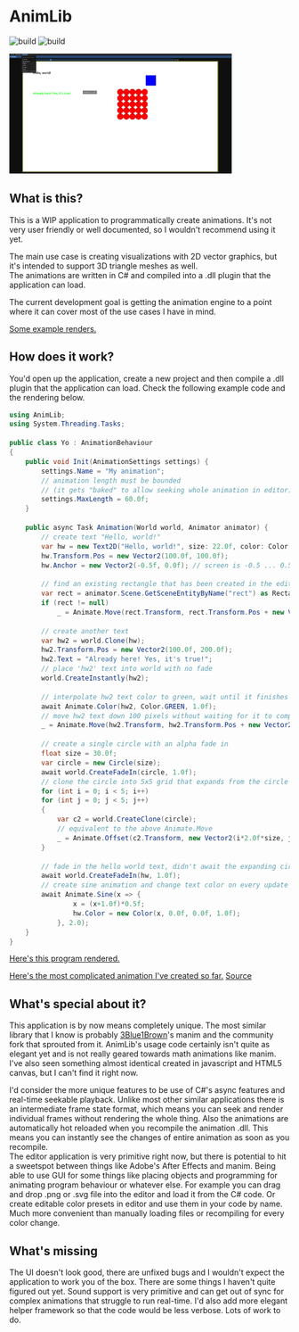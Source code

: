 # AnimLib

![build](https://github.com/metalisai/AnimLib/actions/workflows/dotnet.yml/badge.svg)
![build](https://github.com/metalisai/AnimLib/actions/workflows/dotnet-win.yml/badge.svg)

<a href="url"><img src="/img/AnimLib.png" width="400" ></a> <br/>
  

## What is this?
This is a WIP application to programmatically create animations. 
It's not very user friendly or well documented, so I wouldn't recommend using it yet.

The main use case is creating visualizations with 2D vector graphics, but it's intended to support 3D triangle meshes as well.  
The animations are written in C# and compiled into a .dll plugin that the application can load.  
  
The current development goal is getting the animation engine to a point where it can cover most of the use cases I have in mind.

[Some example renders.](https://blog.tammearu.eu/animlib/)

## How does it work?

You'd open up the application, create a new project and then compile a .dll plugin that the application can load.
Check the following example code and the rendering below.

```cs
using AnimLib;
using System.Threading.Tasks;

public class Yo : AnimationBehaviour
{
    public void Init(AnimationSettings settings) {
        settings.Name = "My animation";
        // animation length must be bounded
        // (it gets "baked" to allow seeking whole animation in editor)
        settings.MaxLength = 60.0f; 
    }

    public async Task Animation(World world, Animator animator) {
        // create text "Hello, world!"
        var hw = new Text2D("Hello, world!", size: 22.0f, color: Color.RED);
        hw.Transform.Pos = new Vector2(100.0f, 100.0f);
        hw.Anchor = new Vector2(-0.5f, 0.0f); // screen is -0.5 ... 0.5 with origin at center

        // find an existing rectangle that has been created in the editor application
        var rect = animator.Scene.GetSceneEntityByName("rect") as Rectangle;
        if (rect != null)
            _ = Animate.Move(rect.Transform, rect.Transform.Pos + new Vector2(100.0f, 100.0f), 1.0f);

        // create another text
        var hw2 = world.Clone(hw);
        hw2.Transform.Pos = new Vector2(100.0f, 200.0f);
        hw2.Text = "Already here! Yes, it's true!";
        // place 'hw2' text into world with no fade
        world.CreateInstantly(hw2);

        // interpolate hw2 text color to green, wait until it finishes
        await Animate.Color(hw2, Color.GREEN, 1.0f);
        // move hw2 text down 100 pixels without waiting for it to complete
        _ = Animate.Move(hw2.Transform, hw2.Transform.Pos + new Vector2(0.0f, 100.0f), 1.0f);

        // create a single circle with an alpha fade in
        float size = 30.0f;
        var circle = new Circle(size);
        await world.CreateFadeIn(circle, 1.0f);
        // clone the circle into 5x5 grid that expands from the circle
        for (int i = 0; i < 5; i++)
        for (int j = 0; j < 5; j++)
        {
            var c2 = world.CreateClone(circle);
            // equivalent to the above Animate.Move
            _ = Animate.Offset(c2.Transform, new Vector2(i*2.0f*size, j*2.0f*size), 1.0f);
        }

        // fade in the hello world text, didn't await the expanding circles so both happen at the same time
        await world.CreateFadeIn(hw, 1.0f);
        // create sine animation and change text color on every update (2hz sine black->red)
        await Animate.Sine(x => {
                x = (x+1.0f)*0.5f;
                hw.Color = new Color(x, 0.0f, 0.0f, 1.0f);
            }, 2.0);
    }
}
```

[Here's this program rendered.](https://youtu.be/JRv98Lcgkew)

[Here's the most complicated animation I've created so far.](https://youtu.be/_LwfBfO-Tao) [Source](https://github.com/metalisai/dump/blob/master/QuickAlgos/radixsort/src/dunno.cs)

## What's special about it?

This application is by now means completely unique.
The most similar library that I know is probably [3Blue1Brown](https://www.3blue1brown.com/)'s manim and the community fork that sprouted from it. 
AnimLib's usage code certainly isn't quite as elegant yet and is not really geared towards math animations like manim.
I've also seen something almost identical created in javascript and HTML5 canvas, but I can't find it right now. 

I'd consider the more unique features to be use of C#'s async features and real-time seekable playback. Unlike most other similar applications there is an intermediate frame state format, which means you can seek and render individual frames without rendering the whole thing. 
Also the animations are automatically hot reloaded when you recompile the animation .dll. This means you can instantly see the changes of entire animation as soon as you recompile.  
The editor application is very primitive right now, but there is potential to hit a sweetspot between things like Adobe's After Effects and manim. Being able to use GUI
for some things like placing objects and programming for animating program behaviour or whatever else. For example you can drag and drop .png or .svg file into the editor
and load it from the C# code. Or create editable color presets in editor and use them in your code by name. Much more convenient than manually loading files or recompiling for every color change.

## What's missing

The UI doesn't look good, there are unfixed bugs and I wouldn't expect the application to work you of the box. There are some things I haven't quite figured out yet. 
Sound support is very primitive and can get out of sync for complex animations that struggle to run real-time. I'd also add more elegant helper framework so that the code would be less verbose. Lots of work to do.
